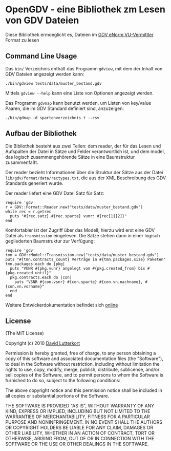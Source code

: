 <!-- -*- coding: utf-8 -*- -->

# OpenGDV - eine Bibliothek zm Lesen von GDV Dateien

Diese Bibliothek ermoeglicht es, Dateien im [GDV eNorm
VU-Vermittler](http://www.gdv-online.de/vuvm/) Format zu lesen

## Command Line Usage

Das `bin/` Verzeichnis enthält das Programm `gdview`, mit dem der Inhalt
von GDV Dateien angezeigt werden kann:

    ./bin/gdview tests/data/muster_bestand.gdv

Mittels `gdview --help` kann eine Liste von Optionen angezeigt werden.

Das Programm `gdvmap` kann benutzt werden, um Listen von key/value Paaren,
die im GDV Standard definiert sind, anzuzeigen:

    ./bin/gdmap -d spartenverzeichnis_t --csv

## Aufbau der Bibliothek

Die Bibliothek besteht aus zwei Teilen: dem reader, der für das Lesen und
Aufspalten der Datei in Sätze und Felder verantwortlich ist, und dem model,
das logisch zusammengehörende Sätze in eine Baumstruktur zusammenfaßt.

Der reader bezieht Informationen über die Struktur der Sätze aus der Datei
`lib/gdv/format/data/rectypes.txt`, die aus der XML Beschreibung des GDV
Standards generiert wurde.

Der reader liefert eine GDV Datei Satz für Satz:

    require 'gdv'
    r = GDV::Format::Reader.new("tests/data/muster_bestand.gdv")
    while rec = r.getrec
      puts "#{rec.satz}.#{rec.sparte} vunr: #{rec[1][2]}"
    end

Komfortabler ist der Zugriff über das Modell; hierzu wird erst eine GDV
Datei als `transmission` eingelesen. Die Sätze stehen dann in einer logisch
gegliederten Baumstruktur zur Verfügung:

    require 'gdv'
    tmn = GDV::Model::Transmission.new("tests/data/muster_bestand.gdv")
    puts "#{tmn.contracts_count} Verträge in #{tmn.packages.size} Paketen"
    tmn.packages.each do |pkg|
      puts "VUNR #{pkg.vunr} angelegt vom #{pkg.created_from} bis #{pkg.created_until}"
      pkg.contracts.each do |con|
        puts "VSNR #{con.vsnr} #{con.sparte} #{con.vn.nachname}, #{con.vn.vorname}"
      end
    end

Weitere Entwickerdokumentation befindet sich
[online](http://rdoc.info/github/vendis/opengdv/master/frames)

## License

(The MIT License)

Copyright (c) 2010 [David Lutterkort](http://github.com/lutter)

Permission is hereby granted, free of charge, to any person obtaining
a copy of this software and associated documentation files (the
"Software"), to deal in the Software without restriction, including
without limitation the rights to use, copy, modify, merge, publish,
distribute, sublicense, and/or sell copies of the Software, and to
permit persons to whom the Software is furnished to do so, subject to
the following conditions:

The above copyright notice and this permission notice shall be
included in all copies or substantial portions of the Software.

THE SOFTWARE IS PROVIDED "AS IS", WITHOUT WARRANTY OF ANY KIND,
EXPRESS OR IMPLIED, INCLUDING BUT NOT LIMITED TO THE WARRANTIES OF
MERCHANTABILITY, FITNESS FOR A PARTICULAR PURPOSE AND
NONINFRINGEMENT. IN NO EVENT SHALL THE AUTHORS OR COPYRIGHT HOLDERS BE
LIABLE FOR ANY CLAIM, DAMAGES OR OTHER LIABILITY, WHETHER IN AN ACTION
OF CONTRACT, TORT OR OTHERWISE, ARISING FROM, OUT OF OR IN CONNECTION
WITH THE SOFTWARE OR THE USE OR OTHER DEALINGS IN THE SOFTWARE.

